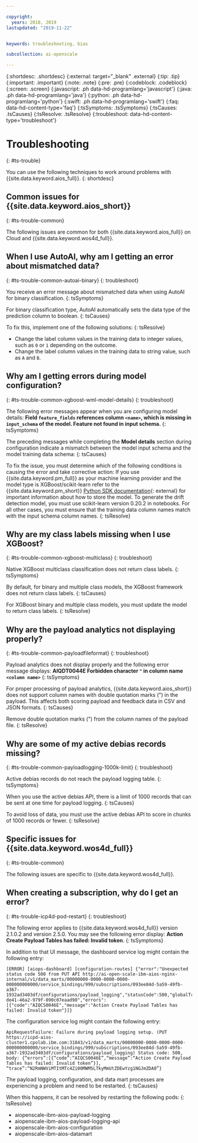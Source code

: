 ```yaml
---

copyright:
  years: 2018, 2019
lastupdated: "2019-11-22"


keywords: troubleshooting, bias

subcollection: ai-openscale

---
```


{:shortdesc: .shortdesc}
{:external: target="_blank" .external}
{:tip: .tip}
{:important: .important}
{:note: .note}
{:pre: .pre}
{:codeblock: .codeblock}
{:screen: .screen}
{:javascript: .ph data-hd-programlang='javascript'}
{:java: .ph data-hd-programlang='java'}
{:python: .ph data-hd-programlang='python'}
{:swift: .ph data-hd-programlang='swift'}
{:faq: data-hd-content-type='faq'}
{:tsSymptoms: .tsSymptoms}
{:tsCauses: .tsCauses}
{:tsResolve: .tsResolve}
{:troubleshoot: data-hd-content-type='troubleshoot'}

# Troubleshooting
{: #ts-trouble}

You can use the following techniques to work around problems with {{site.data.keyword.aios_full}}.
{: shortdesc}

## Common issues for {{site.data.keyword.aios_short}}
{: #ts-trouble-common}

The following issues are common for both {{site.data.keyword.aios_full}} on Cloud and {{site.data.keyword.wos4d_full}}.

## When I use AutoAI, why am I getting an error about mismatched data?
{: #ts-trouble-common-autoai-binary}
{: troubleshoot}

You receive an error message about mismatched data when using AutoAI for binary classification.
{: tsSymptoms} 

For binary classification type, AutoAI automatically sets the data type of the prediction column to boolean. 
{: tsCauses}

To fix this, implement one of the following solutions:
{: tsResolve}

- Change the label column values in the training data to integer values, such as `0` or `1` depending on the outcome.
- Change the label column values in the training data to string value, such as `A` and `B`.

## Why am I getting errors during model configuration?
{: #ts-trouble-common-xgboost-wml-model-details}
{: troubleshoot}

The following error messages appear when you are configuring model details: **Field `feature_fields` references column `<name>`, which is missing in `input_schema` of the model. Feature not found in input schema.**
{: tsSymptoms} 

The preceding messages while completing the **Model details** section during configuration indicate a mismatch between the model input schema and the model training data schema:
{: tsCauses}

To fix the issue, you must determine which of the following conditions is causing the error and take corrective action: If you use {{site.data.keyword.pm_full}} as your machine learning provider and the model type is XGBoost/scikit-learn refer to the {{site.data.keyword.pm_short}} [Python SDK documentation](http://wml-api-pyclient-dev.mybluemix.net/#repository){: external} for important information about how to store the model. To generate the drift detection model, you must use scikit-learn version 0.20.2 in notebooks. For all other cases, you must ensure that the training data column names match with the input schema column names.
{: tsResolve}

## Why are my class labels missing when I use XGBoost?
{: #ts-trouble-common-xgboost-multiclass}
{: troubleshoot}

Native XGBoost multiclass classification does not return class labels.
{: tsSymptoms} 

By default, for binary and multiple class models, the XGBoost framework does not return class labels.
{: tsCauses}

For XGBoost binary and multiple class models, you must update the model to return class labels.
{: tsResolve}

## Why are the payload analytics not displaying properly?
{: #ts-trouble-common-payloadfileformat}
{: troubleshoot}

Payload analytics does not display properly and the following error message displays: **AIQDT0044E Forbidden character `"` in column name `<column name>`**
{: tsSymptoms} 

For proper processing of payload analytics, {{site.data.keyword.aios_short}} does not support column names with double quotation marks (") in the payload. This affects both scoring payload and feedback data in CSV and JSON formats.
{: tsCauses}

Remove double quotation marks (") from the column names of the payload file.
{: tsResolve}

## Why are some of my active debias records missing?
{: #ts-trouble-common-payloadlogging-1000k-limit}
{: troubleshoot}

Active debias records do not reach the payload logging table.
{: tsSymptoms}

When you use the active debias API, there is a limit of 1000 records that can be sent at one time for payload logging.
{: tsCauses}

To avoid loss of data, you must use the active debias API to score in chunks of 1000 records or fewer.
{: tsResolve}

## Specific issues for {{site.data.keyword.wos4d_full}}
{: #ts-trouble-common}

The following issues are specific to {{site.data.keyword.wos4d_full}}.

## When creating a subscription, why do I get an error?
{: #ts-trouble-icp4d-pod-restart}
{: troubleshoot}

The following error applies to {{site.data.keyword.wos4d_full}} version 2.1.0.2 and version 2.5.0. You may see the following error display: **Action Create Payload Tables has failed: Invalid token**.
{: tsSymptoms}

In addition to that UI message, the dashboard service log might contain the following entry:

```
[ERROR] [aiops-dashboard] [configuration-routes] {"error":"Unexpected status code 500 from PUT API http://ai-open-scale-ibm-aios-nginx-internal/v1/data_marts/00000000-0000-0000-0000-000000000000/service_bindings/999/subscriptions/093ee84d-5a59-49fb-a367-1932ad3403df/configurations/payload_logging","statusCode":500,"globalTransactionId":"c3789a70-de41-46a2-979f-890c07eaad98","errors":[{"code":"AIQCS0046E","message":"Action Create Payload Tables has failed: Invalid token"}]}
```

The configuration service log might contain the following entry:

```
ApiRequestFailure: Failure during payload logging setup. (PUT https://icpd-aios-cluster1.cpolab.ibm.com:31843/v1/data_marts/00000000-0000-0000-0000-000000000000/service_bindings/999/subscriptions/093ee84d-5a59-49fb-a367-1932ad3403df/configurations/payload_logging) Status code: 500, body: {“errors”:[{“code”:“AIQCS0046E”,“message”:“Action Create Payload Tables has failed: Invalid token”}], “trace”:“N2RmNWViMTItMTc4Zi00MWM5LTkyMmUtZDEwYzg1NGJmZDA0”}
```

The payload logging, configuration, and data mart processes are experiencing a problem and need to be restarted.
{: tsCauses}


When this happens, it can be resolved by restarting the following pods:
{: tsResolve}

- aiopenscale-ibm-aios-payload-logging
- aiopenscale-ibm-aios-payload-logging-api
- aiopenscale-ibm-aios-configuration
- aiopenscale-ibm-aios-datamart

